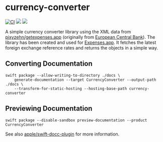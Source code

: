 # currency-converter

[![CI](https://github.com/pixyzehn/currency-converter/actions/workflows/ci.yml/badge.svg)](https://github.com/pixyzehn/currency-converter/actions/workflows/ci.yml)
[![](https://img.shields.io/endpoint?url=https%3A%2F%2Fswiftpackageindex.com%2Fapi%2Fpackages%2Fpixyzehn%2Fcurrency-converter%2Fbadge%3Ftype%3Dswift-versions)](https://swiftpackageindex.com/pixyzehn/currency-converter)
[![](https://img.shields.io/endpoint?url=https%3A%2F%2Fswiftpackageindex.com%2Fapi%2Fpackages%2Fpixyzehn%2Fcurrency-converter%2Fbadge%3Ftype%3Dplatforms)](https://swiftpackageindex.com/pixyzehn/currency-converter)

A simple currency converter library using the XML data from [pixyzehn/getexpenses.app](https://github.com/pixyzehn/getexpenses.app) (originally from [European Central Bank](https://www.ecb.europa.eu/home/html/index.en.html)). The library has been created and used for [Expenses.app](https://getexpenses.app). It fetches the latest foreign exchange reference rates and returns the objects in a simple way.

## Converting Documentation

```shell
swift package --allow-writing-to-directory ./docs \
    generate-documentation --target CurrencyConverter --output-path ./docs \
    --transform-for-static-hosting --hosting-base-path currency-converter
```

## Previewing Documentation

```shell
swift package --disable-sandbox preview-documentation --product CurrencyConverter
```

See also [apple/swift-docc-plugin](https://github.com/apple/swift-docc-plugin) for more information.
